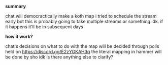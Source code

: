**summary**

chat will democractically make a koth map
i tried to schedule the stream early but this is probably going to take multiple streams or something idk. if it happens it'll be in subsequent days

**how it work?**

chat's decisions on what to do with the map will be decided through polls held on https://discord.gg/E2zYGKAH3q
the literal mapping in hammer will be done by sho
idk is there anything else to clarify?
